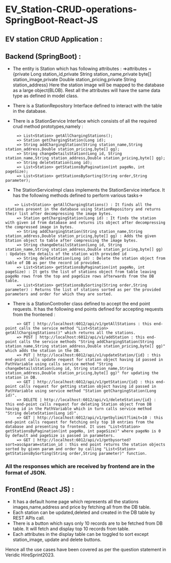 # EV_Station-CRUD-operations-SpringBoot-React-JS

## EV station CRUD Application : 

## Backend (SpringBoot) :
- The entity is Station which has following attributes : 
  =>attributes = {private Long station_id,private String station_name,private byte[] station_image,private Double station_pricing,private String station_address}
    Here the station image will be mapped to the database as a large object(BLOB). Rest all the attributes will have the same data type as defined in model class.

- There is a StationRepository Interface defined to interact with the table in the database.
- There is a StationService Interface which consists of all the required crud method prototypes,namely : 

```
     => List<Station> getAllChargingStations(); 
     => Station getChargingStation(Long id); 
     =>	String addChargingStation(String station_name,String station_address,Double station_pricing,byte[] gg); 
     =>	String changeDetailsStation(Long id, String station_name,String station_address,Double station_pricing,byte[] gg); 
     =>	String deleteStation(Long id);
     =>	List<Station> getStationsByPagination(int pageNo, int pageSize);
     =>	List<Station> getStationsBySorting(String order,String parameter);
```

- The StationServiceImpl class implements the StationService interface.
  It has the following methods defined to perform various tasks->

```
    => List<Station> getAllChargingStations() : It finds all the stations present in the database using StationRepository and returns their list after decompressing the image bytes.
     => Station getChargingStation(Long id) : It finds the station with given id from database and returns its object after decompressing the compressed image in bytes.
     => String addChargingStation(String station_name,String station_address,Double station_pricing,byte[] gg) : Adds the given Station object to table after compressing the image bytes.
     => String changeDetailsStation(Long id, String station_name,String station_address,Double station_pricing,byte[] gg) : Updates the details of the station with provided id
     => String deleteStation(Long id) : Delete the station object from table of DB as per the record id provided.
     => List<Station> getStationsByPagination(int pageNo, int pageSize) : It gets the list of stations object from table leaving pageNo rows from the top and pageSize rows afterwards from the DB table.
     => List<Station> getStationsBySorting(String order,String parameter) : Returns the list of stations sorted as per the provided parameters and order for which they are sorted.
```

- There is a StationController class defined to accept the end point requests. It has the following end points defined for accepting requests from the frontened : 

```
     => GET | http://localhost:6012/api/v1/getAllStations : this end-point calls the service method "List<Station> getAllChargingStations()" which returns all the stations.
     => POST | http://localhost:6012/api/v1/addStation : this end-point calls the service methods "String addChargingStation(String station_name,String station_address,Double station_pricing,byte[] gg)" which adds the station in the DB.
     => PUT | http://localhost:6012/api/v1/updateStation/{id} : this end-point calls update request for station object having id passed in PathVariable using calls service method "String changeDetailsStation(Long id, String station_name,String station_address,Double station_pricing,byte[] gg)" for updating the station in DB.
     => GET | http://localhost:6012/api/v1/getStation/{id} : this end-point calls request for getting station object having id passed in PathVariable using service method "Station getChargingStation(Long id)".
     => DELETE | http://localhost:6012/api/v1/deleteStation/{id} : this end-point calls request for deleting Station object from DB having id in the PathVariable which in turn calls service method "String deleteStation(Long id)". 
     => GET | http://localhost:6012/api/v1/getbylimit?limit=10 : this end-point calls request for fetching only top 10 entries from the database and presenting to frontend. It uses "List<Station> getStationsByPagination(int pageNo, int pageSize)" where pageNo is 0 by default and pageSize is passed in parameters.
     => GET | http://localhost:6012/api/v1/getbysorted?sort=asc&param=station_id : this end point returns the station objects sorted by given param and order by calling "List<Station> getStationsBySorting(String order,String parameter)" function.

```

### All the responses which are received by frontend are in the format of JSON.


## FrontEnd (React JS) : 
- It has a default home page which represents all the stations images,name,address and price by fetching all from the DB table.
- Each station can be updated,deleted and created in the DB table by REST APIs call.
- There is a button which says only 10 records are to be fetched from DB table. It will fetch and display top 10 records from table.
- Each attributes in the display table can be toggled to sort except station_image, update and delete buttons.


Hence all the use cases have been covered as per the question statement in Veridic HireSprint2023.	
  
